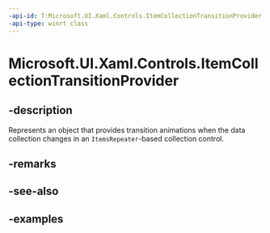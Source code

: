 ```yaml
---
-api-id: T:Microsoft.UI.Xaml.Controls.ItemCollectionTransitionProvider
-api-type: winrt class
---
```


# Microsoft.UI.Xaml.Controls.ItemCollectionTransitionProvider

<!--
public class ItemCollectionTransitionProvider
-->


## -description

Represents an object that provides transition animations when the data collection changes in an `ItemsRepeater`-based collection control.

## -remarks

## -see-also

## -examples


